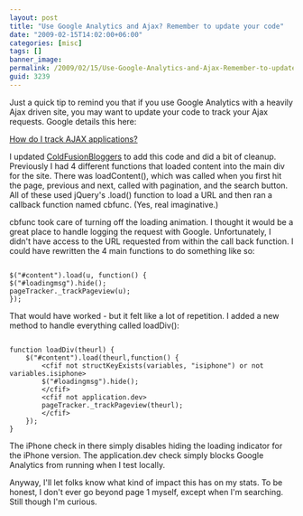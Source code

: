 ```yaml
---
layout: post
title: "Use Google Analytics and Ajax? Remember to update your code"
date: "2009-02-15T14:02:00+06:00"
categories: [misc]
tags: []
banner_image: 
permalink: /2009/02/15/Use-Google-Analytics-and-Ajax-Remember-to-update-your-code
guid: 3239
---
```


Just a quick tip to remind you that if you use Google Analytics with a heavily Ajax driven site, you may want to update your code to track your Ajax requests. Google details this here:

<a href="http://www.google.com/support/analytics/bin/answer.py?hl=en&answer=55519">How do I track AJAX applications?</a>

I updated <a href="http://www.coldfusionbloggers.org">ColdFusionBloggers</a> to add this code and did a bit of cleanup. Previously I had 4 different functions that loaded content into the main div for the site. There was loadContent(), which was called when you first hit the page, previous and next, called with pagination, and the search button. All of these used jQuery's .load() function to load a URL and then ran a callback function named cbfunc. (Yes, real imaginative.) 

cbfunc took care of turning off the loading animation. I thought it would be a great place to handle logging the request with Google. Unfortunately, I didn't have access to the URL requested from within the call back function. I could have rewritten the 4 main functions to do something like so:

<code>
$("#content").load(u, function() {
$("#loadingmsg").hide();
pageTracker._trackPageview(u);
});
</code>

That would have worked - but it felt like a lot of repetition. I added a new method to handle everything called loadDiv():

<code>
function loadDiv(theurl) {
	$("#content").load(theurl,function() {
		&lt;cfif not structKeyExists(variables, "isiphone") or not variables.isiphone&gt;
		$("#loadingmsg").hide();
		&lt;/cfif&gt;
		&lt;cfif not application.dev&gt;
		pageTracker._trackPageview(theurl);
		&lt;/cfif&gt;	
	});
}
</code>

The iPhone check in there simply disables hiding the loading indicator for the iPhone version. The application.dev check simply blocks Google Analytics from running when I test locally.

Anyway, I'll let folks know what kind of impact this has on my stats. To be honest, I don't ever go beyond page 1 myself, except when I'm searching. Still though I'm curious.